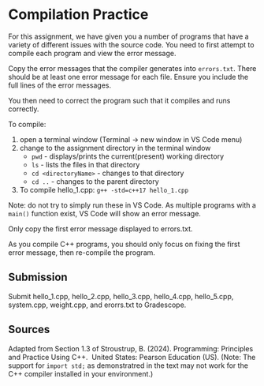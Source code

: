 # Compilation Practice 

For this assignment, we have given you a number of programs that have a variety
of different issues with the source code. You need to first attempt to compile
each program and view the error message.

Copy the error messages that the compiler generates into `errors.txt`.
There should be at least one error message for each file.  Ensure you include
the full lines of the error messages. 

You then need to correct the program such that it compiles and runs correctly.

To compile:
1. open a terminal window (Terminal -> new window in VS Code menu)
2. change to the assignment directory in the terminal window
   - `pwd` - displays/prints the current(present) working directory
   - `ls` - lists the files in that directory
   - `cd <directoryName>`  - changes to that directory
   - `cd ..` - changes to the parent directory
3. To compile hello_1.cpp: `g++ -std=c++17 hello_1.cpp`

Note: do not try to simply run these in VS Code. As multiple programs with
a `main()` function exist, VS Code will show an error message.

Only copy the first error message displayed to errors.txt. 

As you compile C++ programs,  you should only focus on fixing the first 
error message, then re-compile the program.

## Submission
Submit hello_1.cpp, hello_2.cpp, hello_3.cpp, hello_4.cpp, hello_5.cpp,
       system.cpp, weight.cpp, and erorrs.txt to Gradescope.

## Sources
Adapted from Section 1.3 of 
Stroustrup, B. (2024). Programming: Principles and Practice Using C++. 
United States: Pearson Education (US).
(Note: The support for `import std;` as demonstratred in the text 
may not work for the C++ compiler installed in your environment.)
